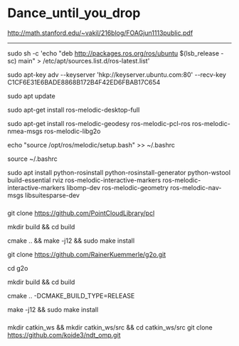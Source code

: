# Dance_until_you_drop

http://math.stanford.edu/~vakil/216blog/FOAGjun1113public.pdf

********************************************************************

sudo sh -c 'echo "deb http://packages.ros.org/ros/ubuntu $(lsb_release -sc) main" > /etc/apt/sources.list.d/ros-latest.list'

sudo apt-key adv --keyserver 'hkp://keyserver.ubuntu.com:80' --recv-key C1CF6E31E6BADE8868B172B4F42ED6FBAB17C654

sudo apt update

sudo apt-get install ros-melodic-desktop-full

sudo apt-get install ros-melodic-geodesy ros-melodic-pcl-ros ros-melodic-nmea-msgs ros-melodic-libg2o

echo "source /opt/ros/melodic/setup.bash" >> ~/.bashrc

source ~/.bashrc

sudo apt install python-rosinstall python-rosinstall-generator python-wstool build-essential rviz ros-melodic-interactive-markers ros-melodic-interactive-markers libomp-dev ros-melodic-geometry ros-melodic-nav-msgs libsuitesparse-dev


###

git clone https://github.com/PointCloudLibrary/pcl

mkdir build && cd build

cmake .. && make -j12 && sudo make install

git clone https://github.com/RainerKuemmerle/g2o.git

cd g2o

mkdir build && cd build

cmake .. -DCMAKE_BUILD_TYPE=RELEASE

make -j12 && sudo make install

###

mkdir catkin_ws && mkdir catkin_ws/src && cd catkin_ws/src
git clone https://github.com/koide3/ndt_omp.git
